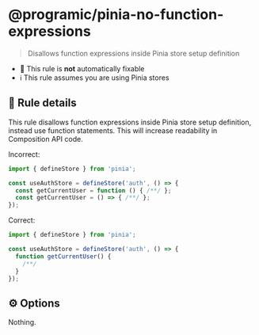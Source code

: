 # @programic/pinia-no-function-expressions

> Disallows function expressions inside Pinia store setup definition

- :hammer: This rule is **not** automatically fixable
- :information_source: This rule assumes you are using Pinia stores

## :book: Rule details
This rule disallows function expressions inside Pinia store setup definition, instead use function statements. This will increase readability in Composition API code.

Incorrect:
```javascript
import { defineStore } from 'pinia';

const useAuthStore = defineStore('auth', () => {
  const getCurrentUser = function () { /**/ };
  const getCurrentUser = () => { /**/ };
});
```

Correct:
```javascript
import { defineStore } from 'pinia';

const useAuthStore = defineStore('auth', () => {
  function getCurrentUser() {
    /**/
  }
});
```

## :gear: Options
Nothing.


